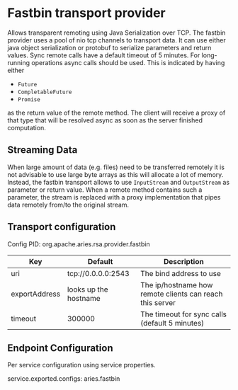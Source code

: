 # Fastbin transport provider

Allows transparent remoting using Java Serialization over TCP. The fastbin provider uses a pool of nio tcp channels to transport data.
It can use either java object serialization or protobuf to serialize parameters and return values.
Sync remote calls have a default timeout of 5 minutes. For long-running operations async calls should be used. This is indicated by having either

 * `Future`
 * `CompletableFuture`
 * `Promise`

as the return value of the remote method. The client will receive a proxy of that type that will be resolved async as soon as the server finished computation.

## Streaming Data

When large amount of data (e.g. files) need to be transferred remotely it is not advisable to use large byte arrays as this will allocate a lot of memory. Instead, the fastbin transport allows to
use `InputStream` and `OutputStream` as parameter or return value. When a remote method contains such a parameter, the stream is replaced with a proxy implementation that pipes data remotely from/to the original stream.

## Transport configuration

Config PID: org.apache.aries.rsa.provider.fastbin

| Key                      | Default               | Description                                              |
| -------------------------| --------------------- | -------------------------------------------------------- |
| uri                      | tcp://0.0.0.0:2543    | The bind address to use                                  |
| exportAddress            | looks up the hostname | The ip/hostname how remote clients can reach this server |
| timeout                  | 300000                | The timeout for sync calls (default 5 minutes)           |

## Endpoint Configuration

Per service configuration using service properties.

service.exported.configs: aries.fastbin
